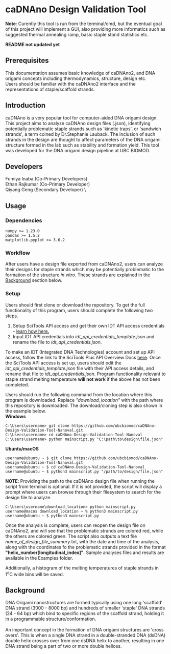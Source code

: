 # caDNAno Design Validation Tool
**Note**: Curently this tool is run from the terminal/cmd, but the eventual goal of this project will implement a GUI, also providing more informatics such as suggested thermal annealing ramp, basic staple stand statistics etc. 

**README not updated yet**

## Prerequisites
This documentation assumes basic knowledge of caDNAno2, and DNA origami concepts including thermodynamics, structure, design etc.   
Users should be familiar with the caDNAno2 interface and the representations of staple/scaffold strands.

## Introduction
caDNAno is a very popular tool for computer-aided DNA origami design. This project aims to analyze caDNAno design files (.json), identifying potentially problematic staple strands such as 'kinetic traps', or 'sandwich strands', a term coined by Dr.Stephanie Lauback. The inclusion of such strands in the design are thought to affect parameters of the DNA origami structure formed in the lab such as stability and formation yield. This tool was developed for the DNA origami design pipeline at UBC BIOMOD.

## Developers
Fumiya Inaba (Co-Primary Developers) \
Ethan Rajkumar (Co-Primary Developer) \
Qiyang Geng (Secondary Developer) \


## Usage  
### Dependencies  
```
numpy >= 1.23.0
pandas >= 1.5.2
matplotlib.pyplot >= 3.6.2
```  
### Workflow
After users have a design file exported from caDNAno2, users can analyze their designs for staple strands which may be potentially problematic to the formation of the structure <i>in vitro</i>. These strands are explained in the <a href = "#bg">Background</a> section below.   
### Setup
Users should first clone or download the repository. To get the full functionality of this program, users should complete the following two steps.  
1. Setup SciTools API access and get their own IDT API access credentials - [learn how here.](https://www.idtdna.com/pages/tools/apidoc)
2.  Input IDT API credentials into <i>idt_api_credentials_template.json</i> and rename the file to <i>idt_api_credentials.json</i>.

To make an IDT (Integrated DNA Technologies) account and set up API access, follow the link to the SciTools Plus API Overview Docs [here](https://www.idtdna.com/pages/tools/apidoc). Once the SciTools API access is set up, users should edit the <i>idt_api_credentials_template.json</i> file with their API access details, and rename that file to <i>idt_api_credentials.json</i>. Program functionality relevant to staple strand melting temperature <b>will not work</b> if the above has not been completed.  

Users should run the following command from the location where this program is downloaded. Replace <i>"download_location"</i> with the path where this repository is downloaded. The download/cloning step is also shown in the example below.  
<b>Windows</b>
```{Windows}
C:\Users\username> git clone https://github.com/ubcbiomod/caDNAno-Design-Validation-Tool-Nanoval.git
C:\Users\username> cd caDNAno-Design-Validation-Tool-Nanoval
C:\Users\username> python mainscript.py "C:\path\to\design\file.json"
```  
<b>Ubuntu/macOS</b>
```
username@ubuntu ~ $ git clone https://github.com/ubcbiomod/caDNAno-Design-Validation-Tool-Nanoval.git
username@ubuntu ~ $ cd caDNAno-Design-Validation-Tool-Nanoval
username@ubuntu ~ $ python3 mainscript.py "/path/to/design/file.json"
```
**NOTE**: Providing the path to the caDNAno design file when running the script from terminal is optional. If it is not provided, the script will display a prompt where users can browse through their filesystem to search for the design file to analyze.  
```
C:\Users\username\download_location> python mainscript.py
username@macos download_location ~ % python3 mainscript.py
username@ubuntu ~ $ python3 mainscript.py
```

Once the analysis is complete, users can reopen the design file on caDNAno2, and will see that the problematic strands are colored red, while the others are colored green. The script also outputs a text file <i>name_of_design_file_summary</i>.txt, with the date and time of the analysis, along with the coordinates fo the problematic strands provided in the format <b>"helix_number[longitudinal_index]"</b>. Sample analyses files and results are available in the Examples folder.  

Additionally, a histogram of the melting temperatures of staple strands in 1<sup>o</sup>C wide bins will be saved. 

<div id = 'bg'>
<h2>Background</h2>
DNA Origami nanostructures are formed typically using one long 'scaffold' DNA strand (3000 - 8000 bp) and hundreds of smaller 'staple' DNA strands (24 - 64 bp) which bind to specific regions of the scaffold strand, holding it in a programmable structure/conformation. 
<br><br>
An important concept in the formation of DNA origami structures are 'cross overs'. This is when a single DNA strand in a double-stranded DNA (dsDNA) double helix crosses over from one dsDNA helix to another, resulting in one DNA strand being a part of two or more double helices. 
</div>
